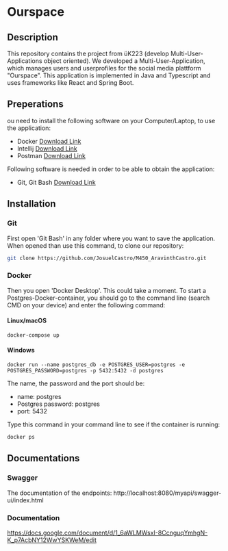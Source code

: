 # Ourspace

## Description
This repository contains the project from üK223 (develop Multi-User-Applications object oriented).
We developed a Multi-User-Application, which manages users and userprofiles for the social media plattform "Ourspace". 
This application is implemented in Java and Typescript and uses frameworks like React and Spring Boot.

## Preperations
ou need to install the following software on your Computer/Laptop, to use the application:  
- Docker [Download Link](https://docs.docker.com/get-docker/)
- Intellij [Download Link](https://www.jetbrains.com/idea/)
- Postman [Download Link](https://www.postman.com/downloads/)

Following software is needed in order to be able to obtain the application:
- Git, Git Bash [Download Link](https://git-scm.com/downloads)

## Installation

### Git
First open 'Git Bash' in any folder where you want to save the application.  
When opened than use this command, to clone our repository:

```bash
git clone https://github.com/JosuelCastro/M450_AravinthCastro.git
```

### Docker
Then you open 'Docker Desktop'. This could take a moment. 
To start a Postgres-Docker-container, you should go to the command line (search CMD on your device) and enter the following command:

#### Linux/macOS
```
docker-compose up
```
#### Windows
```
docker run --name postgres_db -e POSTGRES_USER=postgres -e POSTGRES_PASSWORD=postgres -p 5432:5432 -d postgres
```

The name, the password and the port should be:
- name: postgres
- Postgres password: postgres
- port: 5432

Type this command in your command line to see if the container is running:
```bash
docker ps
```

## Documentations

### Swagger
The documentation of the endpoints:
http://localhost:8080/myapi/swagger-ui/index.html

### Documentation
https://docs.google.com/document/d/1_6aWLMWsxI-8CcnguqYmhgN-K_p7AcbNY12WwYSKWeM/edit
